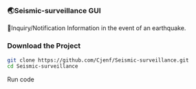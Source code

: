 ### 🌏Seismic-surveillance GUI
🔔Inquiry/Notification Information in the event of an earthquake.

### **Download the Project**
```bash
git clone https://github.com/Cjenf/Seismic-surveillance.git
cd Seismic-surveillance
```
Run code
